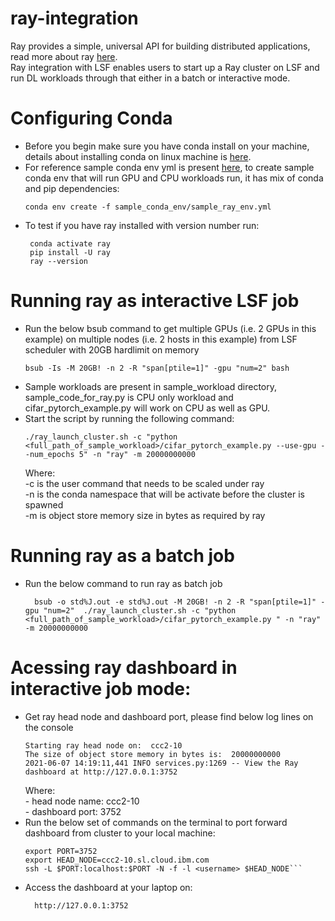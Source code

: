 # ray-integration
Ray provides a simple, universal API for building distributed applications, read more about ray [here](https://docs.ray.io/en/master/index.html).  
Ray integration with LSF enables users to start up a Ray cluster on LSF and run DL workloads through that either in a batch or interactive mode.

# Configuring Conda 

- Before you begin make sure you have conda install on your machine, details about installing conda on linux machine is [here](https://docs.conda.io/projects/conda/en/latest/user-guide/install/linux.html).  
- For reference sample conda env yml is present [here](https://github.com/IBMSpectrumComputing/ray-integration/tree/main/sample_conda_env), to create sample conda env that will run GPU and CPU workloads run, it has mix of conda and pip dependencies:
  ```
  conda env create -f sample_conda_env/sample_ray_env.yml
  ```
- To test if you have ray installed with version number run:
   ```
    conda activate ray
    pip install -U ray
    ray --version
    ```
 # Running ray as interactive LSF job
 
 - Run the below bsub command to get multiple GPUs (i.e. 2 GPUs in this example) on multiple nodes (i.e. 2 hosts in this example) from LSF scheduler with 20GB hardlimit on memory 
    ```
    bsub -Is -M 20GB! -n 2 -R "span[ptile=1]" -gpu "num=2" bash
    ```
 - Sample workloads are present in sample_workload directory, sample_code_for_ray.py is CPU only workload and cifar_pytorch_example.py will work on CPU as well as GPU.
 - Start the script by running the following command:
    ```
    ./ray_launch_cluster.sh -c "python <full_path_of_sample_workload>/cifar_pytorch_example.py --use-gpu --num_epochs 5" -n "ray" -m 20000000000
    ```
    Where:  
        -c is the user command that needs to be scaled under ray  
        -n is the conda namespace that will be activate before the cluster is spawned  
        -m is object store memory size in bytes as required by ray  
 
 # Running ray as a batch job
 - Run the below command to run ray as batch job
    ```
      bsub -o std%J.out -e std%J.out -M 20GB! -n 2 -R "span[ptile=1]" -gpu "num=2"  ./ray_launch_cluster.sh -c "python <full_path_of_sample_workload>/cifar_pytorch_example.py " -n "ray" -m 20000000000
    ```
 # Acessing ray dashboard in interactive job mode:
 - Get ray head node and dashboard port, please find below log lines on the console
    ```
    Starting ray head node on:  ccc2-10
    The size of object store memory in bytes is:  20000000000
    2021-06-07 14:19:11,441 INFO services.py:1269 -- View the Ray dashboard at http://127.0.0.1:3752
    ```
    Where:  
        - head node name: ccc2-10  
        - dashboard port: 3752  
 - Run the below set of commands on the terminal to port forward dashboard from cluster to your local machine:
    ```
    export PORT=3752
    export HEAD_NODE=ccc2-10.sl.cloud.ibm.com
    ssh -L $PORT:localhost:$PORT -N -f -l <username> $HEAD_NODE```
 - Access the dashboard at your laptop on:
    ```
      http://127.0.0.1:3752
    ```
        
